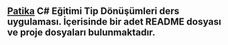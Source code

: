 ## [Patika](https://www.patika.dev) C# Eğitimi Tip Dönüşümleri ders uygulaması. İçerisinde bir adet README dosyası ve proje dosyaları bulunmaktadır.